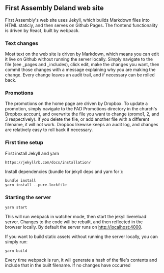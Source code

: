 ## First Assembly Deland web site

First Assembly's web site uses Jekyll, which builds Markdown files into HTML staticly, and then serves on Github Pages.
The frontend functionality is driven by React, built by webpack.

### Text changes

Most text on the web site is driven by Markdown, which means you can edit it live on Github without running the server locally.
Simply navigate to the file (see \_pages and \_includes), click edit, make the changes you want, then commit those changes with
a message explaining why you are making the change. Every change leaves an audit trail, and if necessary can be rolled back.

### Promotions

The promotions on the home page are driven by Dropbox. To update a promotion, simply navigate to the FAD Promotions directory
in the church's Dropbox account, and overwrite the file you want to change (promo1, 2, and 3 respectively). If you delete the file,
or add another file with a different filename, it will not work. Dropbox likewise keeps an audit log, and changes are relatively
easy to roll back if necessary.

### First time setup

First install Jekyll and yarn

    https://jekyllrb.com/docs/installation/

Install dependencies (bundle for jekyll deps and yarn for ):

    bundle install
    yarn install --pure-lockfile

### Starting the server

    yarn start

This will run webpack in watcher mode, then start the jekyll livereload server. Changes to the code will be rebuilt,
and then reflected in the browser locally. By default the server runs on [http://localhost:4000](http://localhost:4000).

If you want to build static assets without running the server locally, you can simply run:

    yarn build

Every time webpack is run, it will generate a hash of the file's contents and include that in the built filename. If no changes
have occurred
